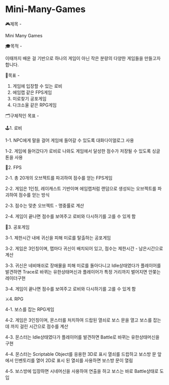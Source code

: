 # Mini-Many-Games
🎮제목 -

Mini Many Games

🎓목적 -

이때까지 배운 걸 기반으로 하나의 게임이 아닌 
작은 분량의 다양한 게임들을 만들고자 합니다.

📁목표 - 

1. 게임에 입장할 수 있는 로비 
2. 에임랩 같은 FPS게임
3. 미로찾기 공포게임
4. 다크소울 같은 RPG게임

🗂구체적인 목표 -

🕹1. 로비

1-1. NPC에게 말을 걸어 게임에 들어갈 수 있도록
     대화다이얼로그 사용

1-2. 게임에 들어갔다가 로비로 나와도 
     게임에서 달성한 점수가 저장될 수 있도록 싱글톤을 사용

     
🧿2. FPS
 
2-1. 총 20개의 오브젝트를 파괴하여 점수를 얻는 FPS게임

2-2. 게임은 1인칭, 레이캐스트 기반이며 
     에임랩처럼 랜덤으로 생성되는 오브젝트를 파괴하여 점수를 얻는 방식
     
2-3. 점수는 맞춘 오브젝트 - 명중률로 계산

2-4. 게임이 끝나면 점수를 보여주고 로비와 다시하기를 고를 수 있게 함

👻3. 공포게임
  
3-1. 제한시간 내에 귀신을 피해 미로를 탈출하는 공포게임

3-2. 게임은 3인칭이며, 맵마다 귀신이 배치되어 있고, 점수는 제한시간 - 남은시간으로 계산

3-3. 귀신은 네비매쉬로 장애물을 피해 미로를 돌아다니고
     Idle상태였다가 플레이어를 발견하면 Trace로 바뀌는 유한상태머신과 
     플레이어가 특정 거리까지 벌어지면 안쫒는 레이더구현

3-4. 게임이 끝나면 점수를 보여주고 로비와 다시하기를 고를 수 있게 함

⚔4. RPG

4-1. 보스를 잡는 RPG게임

4-2. 게임은 3인칭이며, 몬스터를 처치하여 드랍된 열쇠로 보스 문을 열고
     보스를 잡는데 까지 걸린 시간으로 점수를 계산
     
4-3. 몬스터는 Idle상태였다가 플레이어를 발견하면
     Battle로 바뀌는 유한상태머신을 구현
     
4-4. 몬스터는 Scriptable Object를 응용한 3D로 표시  열쇠를 드랍하고
     보스방 문 앞에서 인벤토리를 열어 2D로 표시 된 열쇠를 사용하면 보스방 문이 열림
     
4-5. 보스방에 입장하면 시네머신을 사용하여 연출을 하고
     보스는 바로 Battle상태로 도입
     

